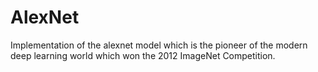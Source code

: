 # AlexNet

Implementation of the alexnet model which is the pioneer of the modern deep learning world which won the 2012 ImageNet Competition.